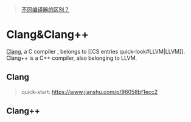 > [不同编译器的区别？](https://www.zhihu.com/question/24873800)
# Clang&Clang++
[Clang](https://clang.llvm.org), a C compiler , belongs to [[CS entries quick-look#LLVM|LLVM]].
Clang++ is a C++ compiler, also belonging to LLVM.
	
## Clang
> quick-start: https://www.jianshu.com/p/96058bf1ecc2
## Clang++